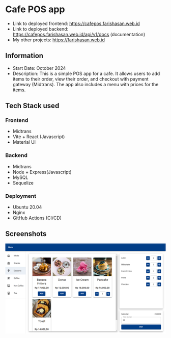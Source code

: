 # Cafe POS app
- Link to deployed frontend: https://cafepos.farishasan.web.id
- Link to deployed backend: https://cafepos.farishasan.web.id/api/v1/docs (documentation)
- My other projects: https://farishasan.web.id
## Information
- Start Date: October 2024
- Description:  This is a simple POS app for a cafe. It allows users to add items to their order, view their order, and checkout with payment gateway (Midtrans). The app also includes a menu with prices for the items.
## Tech Stack used
### Frontend
- Midtrans
- Vite + React (Javascript)
- Material UI
### Backend
- Midtrans
- Node + Express(Javascript)
- MySQL
- Sequelize
### Deployment
- Ubuntu 20.04
- Nginx
- GitHub Actions (CI/CD)
## Screenshots
![pic](screenshots/screenshot1.png)